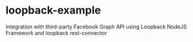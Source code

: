 # loopback-example

Integration with third-party Facebook Graph API using Loopback NodeJS Framework and loopback rest-connector
